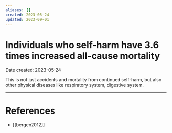 ```yaml
---
aliases: []
created: 2023-05-24
updated: 2023-09-01
---
```


# Individuals who self-harm have 3.6 times increased all-cause mortality
Date created: 2023-05-24

This is not just accidents and mortality from continued self-harm, but also other physical diseases like respiratory system, digestive system.

---
# References
* [[bergen2012]]